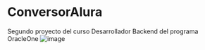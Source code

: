 # ConversorAlura
Segundo proyecto del curso Desarrollador Backend del programa OracleOne
![image](https://github.com/ErickDaniel04/ConversorAlura/assets/118590045/c2581f02-ac99-4f3d-9c95-e05892071127)

